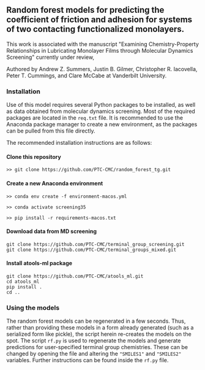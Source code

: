 ## Random forest models for predicting the coefficient of friction and adhesion for systems of two contacting functionalized monolayers.

This work is associated with the manuscript 
"Examining Chemistry-Property Relationships in 
Lubricating Monolayer Films through Molecular Dynamics Screening" currently under review,
 
Authored by Andrew Z. Summers, Justin B. Gilmer, Christopher R. Iacovella, 
Peter T. Cummings, and Clare McCabe at Vanderbilt University.

### Installation

Use of this model requires several Python packages to be installed, as well
as data obtained from molecular dynamics screening. Most of the required
packages are located in the `req.txt` file. It is recommended to
use the Anaconda package manager to create a new environment, as the
packages can be pulled from this file directly.

The recommended installation instructions are as follows:

#### Clone this repository

```
>> git clone https://github.com/PTC-CMC/random_forest_tg.git
```

#### Create a new Anaconda environment

`>> conda env create -f environment-macos.yml`

`>> conda activate screening35`

`>> pip install -r requirements-macos.txt`


#### Download data from MD screening

```
git clone https://github.com/PTC-CMC/terminal_group_screening.git
git clone https://github.com/PTC-CMC/terminal_groups_mixed.git
```

#### Install atools-ml package

```
git clone https://github.com/PTC-CMC/atools_ml.git
cd atools_ml
pip install .
cd ..
```

### Using the models
The random forest models can be regenerated in a few seconds.
Thus, rather than providing these models in a form already generated (such
as a serialized form like pickle), the script herein re-creates the models
on the spot.
The script `rf.py` is used to regenerate the models and generate
predictions for user-specified terminal group chemistries. These can be
changed by opening the file and altering the `"SMILES1"` and `"SMILES2"`
variables.
Further instructions can be found inside the `rf.py` file.
